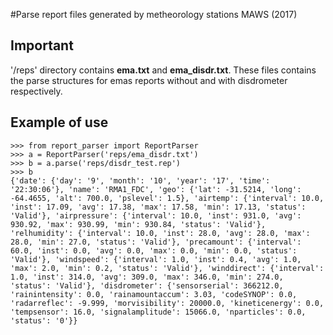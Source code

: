 #Parse report files generated by metheorology stations MAWS (2017)

## Important

'/reps' directory contains **ema.txt** and **ema_disdr.txt**. These files
contains the parse structures for emas reports without and with disdrometer
respectively.

## Example of use

```
>>> from report_parser import ReportParser
>>> a = ReportParser('reps/ema_disdr.txt')
>>> b = a.parse('reps/disdr_test.rep')
>>> b
{'date': {'day': '9', 'month': '10', 'year': '17', 'time': '22:30:06'}, 'name': 'RMA1_FDC', 'geo': {'lat': -31.5214, 'long': -64.4655, 'alt': 700.0, 'pslevel': 1.5}, 'airtemp': {'interval': 10.0, 'inst': 17.09, 'avg': 17.38, 'max': 17.58, 'min': 17.13, 'status': 'Valid'}, 'airpressure': {'interval': 10.0, 'inst': 931.0, 'avg': 930.92, 'max': 930.99, 'min': 930.84, 'status': 'Valid'}, 'relhumidity': {'interval': 10.0, 'inst': 28.0, 'avg': 28.0, 'max': 28.0, 'min': 27.0, 'status': 'Valid'}, 'precamount': {'interval': 60.0, 'inst': 0.0, 'avg': 0.0, 'max': 0.0, 'min': 0.0, 'status': 'Valid'}, 'windspeed': {'interval': 1.0, 'inst': 0.4, 'avg': 1.0, 'max': 2.0, 'min': 0.2, 'status': 'Valid'}, 'winddirect': {'interval': 1.0, 'inst': 314.0, 'avg': 309.0, 'max': 346.0, 'min': 274.0, 'status': 'Valid'}, 'disdrometer': {'sensorserial': 366212.0, 'rainintensity': 0.0, 'rainamountaccum': 3.03, 'codeSYNOP': 0.0, 'radarreflec': -9.999, 'morvisibility': 20000.0, 'kineticenergy': 0.0, 'tempsensor': 16.0, 'signalamplitude': 15066.0, 'nparticles': 0.0, 'status': '0'}}
```
